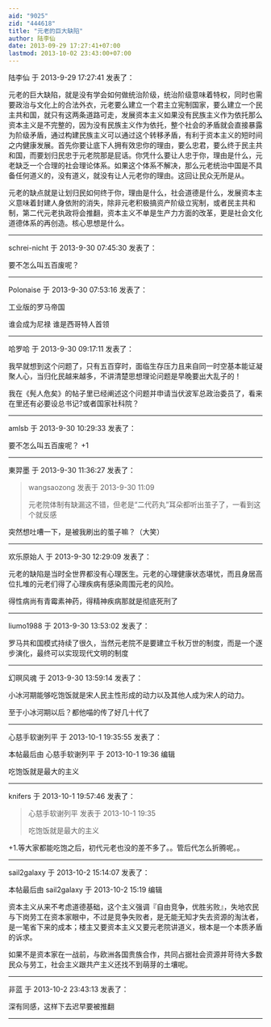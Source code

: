 ```yaml
---
aid: "9025"
zid: "444618"
title: "元老的巨大缺陷"
author: 陆李仙
date: 2013-09-29 17:27:41+07:00
lastmod: 2013-10-02 23:43:00+07:00
---
```


陆李仙 于 2013-9-29 17:27:41 发表了：

元老的巨大缺陷，就是没有学会如何做统治阶级，统治阶级意味着特权，同时也需要政治与文化上的合法外衣，元老要么建立一个君主立宪制国家，要么建立一个民主共和国，就只有这两条道路可走，发展资本主义如果没有民族主义作为依托那么资本主义是不完整的，因为没有民族主义作为依托，整个社会的矛盾就会直接暴露为阶级矛盾，通过构建民族主义可以通过这个转移矛盾，有利于资本主义的短时间之内健康发展。首先你要让底下人拥有效忠你的理由，要么忠君，要么终于民主共和国，而要划归民忠于元老院那是屁话。你凭什么要让人忠于你，理由是什么，元老缺乏一个合理的社会理论体系。如果这个体系不解决，那么元老统治中国是不具备任何道义的，没有道义，就没有让人元老你的理由。这回让民众无所是从。

元老的缺点就是让划归民如何终于你，理由是什么，社会道德是什么，发展资本主义意味着封建人身依附的消失，除非元老积极搞资产阶级立宪制，或者民主共和制，第二代元老执政将会推翻，资本主义不单是生产力方面的改革，更是社会文化道德体系的再创造。核心思想是什么。

---

schrei-nicht 于 2013-9-30 07:45:30 发表了：

要不怎么叫五百废呢？

---

Polonaise 于 2013-9-30 07:53:16 发表了：

工业版的罗马帝国

谁会成为尼禄 谁是西哥特人首领

---

哈罗哈 于 2013-9-30 09:17:11 发表了：

我早就想到这个问题了，只有五百穿时，面临生存压力且来自同一时空基本能证凝聚人心，当归化民越来越多，不讲清楚思想理论问题是早晚要出大乱子的！

我在《髡人危矣》的帖子里已经阐述这个问题并申请当伏波军总政治委员了，看来在里还有必要设总书记?或者国家社科院？

---

amlsb 于 2013-9-30 10:29:33 发表了：

要不怎么叫五百废呢？ +1

---

東羿墨 于 2013-9-30 11:36:27 发表了：

> wangsaozong 发表于 2013-9-30 11:09
>
> 元老院体制有缺漏这不错，但老是“二代药丸”耳朵都听出茧子了，一看到这个就反感

突然想吐嘈一下，是被我刷出的茧子嘛？（大笑）

---

欢乐原始人 于 2013-9-30 12:29:09 发表了：

元老的缺陷是当时全世界都没有心理医生。元老的心理健康状态堪忧，而且身居高位扎堆的元老们得了心理疾病有感染周围元老的风险。

得性病尚有青霉素神药，得精神疾病那就是彻底死刑了

---

liumo1988 于 2013-9-30 13:53:02 发表了：

罗马共和国模式持续了很久，当然元老院不是要建立千秋万世的制度，而是一个逐步演化，最终可以实现现代文明的制度

---

幻暝风魂 于 2013-9-30 13:59:14 发表了：

小冰河期能够吃饱饭就是宋人民主性形成的动力以及其他人成为宋人的动力。

至于小冰河期以后？都他喵的传了好几十代了

---

心慈手软谢列平 于 2013-10-1 19:35:55 发表了：

本帖最后由 心慈手软谢列平 于 2013-10-1 19:36 编辑

吃饱饭就是最大的主义

---

knifers 于 2013-10-1 19:57:46 发表了：

> 心慈手软谢列平 发表于 2013-10-1 19:35
>
> 吃饱饭就是最大的主义

+1.等大家都能吃饱之后，初代元老也没的差不多了。。管后代怎么折腾呢。。

---

sail2galaxy 于 2013-10-2 15:14:07 发表了：

本帖最后由 sail2galaxy 于 2013-10-2 15:19 编辑

资本主义从来不考虑道德基础，这个主义强调『自由竞争，优胜劣败』，失地农民与下岗劳工在资本家眼中，不过是竞争失败者，是无能无知才失去资源的淘汰者，是一笔省下来的成本；楼主又要资本主义又要元老院讲道义，根本是一个本质矛盾的诉求。

如果不是资本家在一战前，与欧洲各国贵族合作，共同占据社会资源并苛待大多数民众与劳工，社会主义跟共产主义还找不到萌芽的土壤呢。

---

非蓝 于 2013-10-2 23:43:13 发表了：

深有同感，这样下去迟早要被推翻

---
